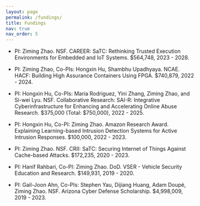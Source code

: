 ```yaml
---
layout: page
permalink: /fundings/
title: Fundings
nav: true
nav_order: 5
---
```


- PI: Ziming Zhao. NSF. CAREER: SaTC: Rethinking Trusted Execution Environments for Embedded and IoT Systems. $564,748, 2023 - 2028. 

- PI: Ziming Zhao, Co-PIs: Hongxin Hu, Shambhu Upadhyaya. NCAE. HACF: Building High Assurance Containers Using FPGA. $740,879, 2022 - 2024. 

- PI: Hongxin Hu, Co-PIs: Maria Rodriguez, Yini Zhang, Ziming Zhao, and Si-wei Lyu. NSF. Collaborative Research: SAI-R: Integrative Cyberinfrastructure for Enhancing and Accelerating Online Abuse Research. $375,000 (Total: $750,000), 2022 - 2025. 

- PI: Hongxin Hu, Co-PI: Ziming Zhao. Amazon Research Award. Explaining Learning-based Intrusion Detection Systems for Active Intrusion Responses. $100,000, 2022 - 2023.

- PI: Ziming Zhao. NSF. CRII: SaTC: Securing Internet of Things Against Cache-based Attacks. $172,235, 2020 - 2023. 

- PI: Hanif Rahbari, Co-PI: Ziming Zhao. DoD. VSER - Vehicle Security Education and Research. $149,931, 2019 - 2020. 

- PI: Gail-Joon Ahn, Co-PIs: Stephen Yau, Dijiang Huang, Adam Doupé, Ziming Zhao. NSF. Arizona Cyber Defense Scholarship. $4,998,009, 2019 - 2023. 